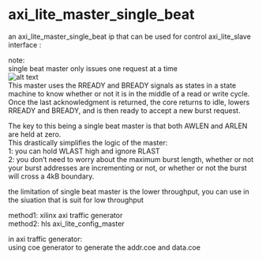 # axi_lite_master_single_beat
an axi_lite_master_single_beat ip that can be used for control axi_lite_slave interface : 

note:  
single beat master only issues one request at a time  
![alt text](https://zipcpu.com/img/wbm2axisp/single-master-reads.svg)  
This master uses the RREADY and BREADY signals as states in a state machine to know whether or not it is in the middle of a read or write cycle.   
Once the last acknowledgment is returned, the core returns to idle, lowers RREADY and BREADY, and is then ready to accept a new burst request.  

The key to this being a single beat master is that both AWLEN and ARLEN are held at zero.   
This drastically simplifies the logic of the master:  
1: you can hold WLAST high and ignore RLAST  
2: you don’t need to worry about the maximum burst length, whether or not your burst addresses are incrementing or not, or whether or not the burst will cross a 4kB boundary.  

the limitation of single beat master is the lower throughput, you can use in the siuation that is suit for low throughput  

method1: xilinx axi traffic generator  
method2: hls axi_lite_config_master  

in axi traffic generator:  
using coe generator to generate the addr.coe and data.coe
